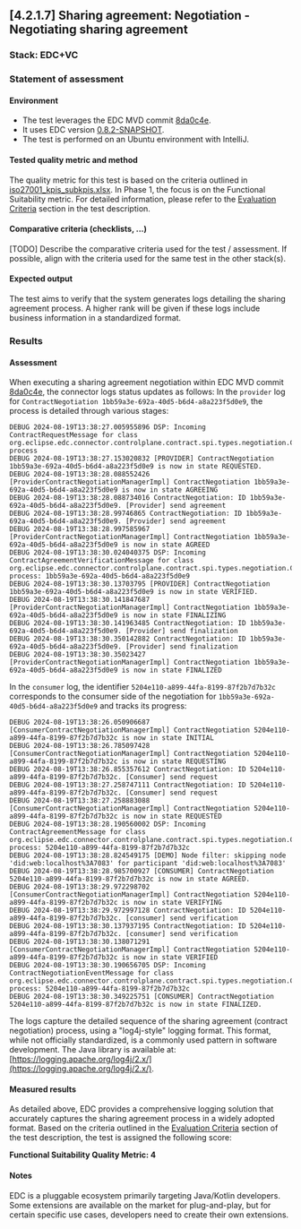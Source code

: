 ## [4.2.1.7] Sharing agreement: Negotiation - Negotiating sharing agreement
### Stack: EDC+VC

### Statement of assessment
#### Environment
- The test leverages the EDC MVD commit [8da0c4e](https://github.com/eclipse-edc/MinimumViableDataspace/commit/8da0c4e6a8921dcb6ff189c2901868979bdc9a93).
- It uses EDC version [0.8.2-SNAPSHOT](https://github.com/eclipse-edc/MinimumViableDataspace/blob/8da0c4e6a8921dcb6ff189c2901868979bdc9a93/gradle/libs.versions.toml#L7).
- The test is performed on an Ubuntu environment with IntelliJ.

#### Tested quality metric and method
The quality metric for this test is based on the criteria outlined in [iso27001_kpis_subkpis.xlsx](../../../../../design_decisions/background_info/iso27001_kpis_subkpis.xlsx). In Phase 1, the focus is on the Functional Suitability metric. For detailed information, please refer to the [Evaluation Criteria](./test.md#evaluation-creteria) section in the test description.
#### Comparative criteria (checklists, ...)
[TODO] Describe the comparative criteria used for the test / assessment. If possible, align with the criteria used for the same test in the other stack(s).

#### Expected output
The test aims to verify that the system generates logs detailing the sharing agreement process. A higher rank will be given if these logs include business information in a standardized format.

### Results
#### Assessment
When executing a sharing agreement negotiation within EDC MVD commit [8da0c4e](https://github.com/eclipse-edc/MinimumViableDataspace/commit/8da0c4e6a8921dcb6ff189c2901868979bdc9a93), the connector logs status updates as follows:
In the `provider` log for `ContractNegotiation 1bb59a3e-692a-40d5-b6d4-a8a223f5d0e9`, the process is detailed through various stages:

```text
DEBUG 2024-08-19T13:38:27.005955896 DSP: Incoming ContractRequestMessage for class org.eclipse.edc.connector.controlplane.contract.spi.types.negotiation.ContractNegotiation process
DEBUG 2024-08-19T13:38:27.153020832 [PROVIDER] ContractNegotiation 1bb59a3e-692a-40d5-b6d4-a8a223f5d0e9 is now in state REQUESTED.
DEBUG 2024-08-19T13:38:28.088552426 [ProviderContractNegotiationManagerImpl] ContractNegotiation 1bb59a3e-692a-40d5-b6d4-a8a223f5d0e9 is now in state AGREEING
DEBUG 2024-08-19T13:38:28.088734016 ContractNegotiation: ID 1bb59a3e-692a-40d5-b6d4-a8a223f5d0e9. [Provider] send agreement
DEBUG 2024-08-19T13:38:28.99746865 ContractNegotiation: ID 1bb59a3e-692a-40d5-b6d4-a8a223f5d0e9. [Provider] send agreement
DEBUG 2024-08-19T13:38:28.997585967 [ProviderContractNegotiationManagerImpl] ContractNegotiation 1bb59a3e-692a-40d5-b6d4-a8a223f5d0e9 is now in state AGREED
DEBUG 2024-08-19T13:38:30.024040375 DSP: Incoming ContractAgreementVerificationMessage for class org.eclipse.edc.connector.controlplane.contract.spi.types.negotiation.ContractNegotiation process: 1bb59a3e-692a-40d5-b6d4-a8a223f5d0e9
DEBUG 2024-08-19T13:38:30.13703795 [PROVIDER] ContractNegotiation 1bb59a3e-692a-40d5-b6d4-a8a223f5d0e9 is now in state VERIFIED.
DEBUG 2024-08-19T13:38:30.141847687 [ProviderContractNegotiationManagerImpl] ContractNegotiation 1bb59a3e-692a-40d5-b6d4-a8a223f5d0e9 is now in state FINALIZING
DEBUG 2024-08-19T13:38:30.141963485 ContractNegotiation: ID 1bb59a3e-692a-40d5-b6d4-a8a223f5d0e9. [Provider] send finalization
DEBUG 2024-08-19T13:38:30.350142882 ContractNegotiation: ID 1bb59a3e-692a-40d5-b6d4-a8a223f5d0e9. [Provider] send finalization
DEBUG 2024-08-19T13:38:30.35023427 [ProviderContractNegotiationManagerImpl] ContractNegotiation 1bb59a3e-692a-40d5-b6d4-a8a223f5d0e9 is now in state FINALIZED
```

In the `consumer` log, the identifier `5204e110-a899-44fa-8199-87f2b7d7b32c` corresponds to the consumer side of the negotiation for `1bb59a3e-692a-40d5-b6d4-a8a223f5d0e9` and tracks its progress:

```text
DEBUG 2024-08-19T13:38:26.050906687 [ConsumerContractNegotiationManagerImpl] ContractNegotiation 5204e110-a899-44fa-8199-87f2b7d7b32c is now in state INITIAL
DEBUG 2024-08-19T13:38:26.785097428 [ConsumerContractNegotiationManagerImpl] ContractNegotiation 5204e110-a899-44fa-8199-87f2b7d7b32c is now in state REQUESTING
DEBUG 2024-08-19T13:38:26.855357612 ContractNegotiation: ID 5204e110-a899-44fa-8199-87f2b7d7b32c. [Consumer] send request
DEBUG 2024-08-19T13:38:27.258747111 ContractNegotiation: ID 5204e110-a899-44fa-8199-87f2b7d7b32c. [Consumer] send request
DEBUG 2024-08-19T13:38:27.258883088 [ConsumerContractNegotiationManagerImpl] ContractNegotiation 5204e110-a899-44fa-8199-87f2b7d7b32c is now in state REQUESTED
DEBUG 2024-08-19T13:38:28.190560002 DSP: Incoming ContractAgreementMessage for class org.eclipse.edc.connector.controlplane.contract.spi.types.negotiation.ContractNegotiation process: 5204e110-a899-44fa-8199-87f2b7d7b32c
DEBUG 2024-08-19T13:38:28.824549175 [DEMO] Node filter: skipping node 'did:web:localhost%3A7083' for participant 'did:web:localhost%3A7083'
DEBUG 2024-08-19T13:38:28.985700927 [CONSUMER] ContractNegotiation 5204e110-a899-44fa-8199-87f2b7d7b32c is now in state AGREED.
DEBUG 2024-08-19T13:38:29.972298702 [ConsumerContractNegotiationManagerImpl] ContractNegotiation 5204e110-a899-44fa-8199-87f2b7d7b32c is now in state VERIFYING
DEBUG 2024-08-19T13:38:29.972997128 ContractNegotiation: ID 5204e110-a899-44fa-8199-87f2b7d7b32c. [consumer] send verification
DEBUG 2024-08-19T13:38:30.137937195 ContractNegotiation: ID 5204e110-a899-44fa-8199-87f2b7d7b32c. [consumer] send verification
DEBUG 2024-08-19T13:38:30.138071291 [ConsumerContractNegotiationManagerImpl] ContractNegotiation 5204e110-a899-44fa-8199-87f2b7d7b32c is now in state VERIFIED
DEBUG 2024-08-19T13:38:30.190656705 DSP: Incoming ContractNegotiationEventMessage for class org.eclipse.edc.connector.controlplane.contract.spi.types.negotiation.ContractNegotiation process: 5204e110-a899-44fa-8199-87f2b7d7b32c
DEBUG 2024-08-19T13:38:30.349225751 [CONSUMER] ContractNegotiation 5204e110-a899-44fa-8199-87f2b7d7b32c is now in state FINALIZED.
```

The logs capture the detailed sequence of the sharing agreement (contract negotiation) process, using a "log4j-style" logging format. This format, while not officially standardized, is a commonly used pattern in software development. The Java library is available at: [https://logging.apache.org/log4j/2.x/](https://logging.apache.org/log4j/2.x/).

#### Measured results
As detailed above, EDC provides a comprehensive logging solution that accurately captures the sharing agreement process in a widely adopted format. Based on the criteria outlined in the [Evaluation Criteria](./test.md#evaluation-creteria) section of the test description, the test is assigned the following score:

**Functional Suitability Quality Metric: 4**

#### Notes
EDC is a pluggable ecosystem primarily targeting Java/Kotlin developers. Some extensions are available on the market for plug-and-play, but for certain specific use cases, developers need to create their own extensions.